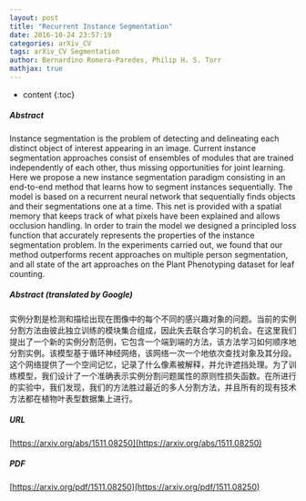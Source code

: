 ```yaml
---
layout: post
title: "Recurrent Instance Segmentation"
date: 2016-10-24 23:57:19
categories: arXiv_CV
tags: arXiv_CV Segmentation
author: Bernardino Romera-Paredes, Philip H. S. Torr
mathjax: true
---
```


* content
{:toc}

##### Abstract
Instance segmentation is the problem of detecting and delineating each distinct object of interest appearing in an image. Current instance segmentation approaches consist of ensembles of modules that are trained independently of each other, thus missing opportunities for joint learning. Here we propose a new instance segmentation paradigm consisting in an end-to-end method that learns how to segment instances sequentially. The model is based on a recurrent neural network that sequentially finds objects and their segmentations one at a time. This net is provided with a spatial memory that keeps track of what pixels have been explained and allows occlusion handling. In order to train the model we designed a principled loss function that accurately represents the properties of the instance segmentation problem. In the experiments carried out, we found that our method outperforms recent approaches on multiple person segmentation, and all state of the art approaches on the Plant Phenotyping dataset for leaf counting.

##### Abstract (translated by Google)
实例分割是检测和描绘出现在图像中的每个不同的感兴趣对象的问题。当前的实例分割方法由彼此独立训练的模块集合组成，因此失去联合学习的机会。在这里我们提出了一个新的实例分割范例，它包含一个端到端的方法，该方法学习如何顺序地分割实例。该模型基于循环神经网络，该网络一次一个地依次查找对象及其分段。这个网络提供了一个空间记忆，记录了什么像素被解释，并允许遮挡处理。为了训练模型，我们设计了一个准确表示实例分割问题属性的原则性损失函数。在所进行的实验中，我们发现，我们的方法胜过最近的多人分割方法，并且所有的现有技术方法都在植物叶表型数据集上进行。

##### URL
[https://arxiv.org/abs/1511.08250](https://arxiv.org/abs/1511.08250)

##### PDF
[https://arxiv.org/pdf/1511.08250](https://arxiv.org/pdf/1511.08250)

